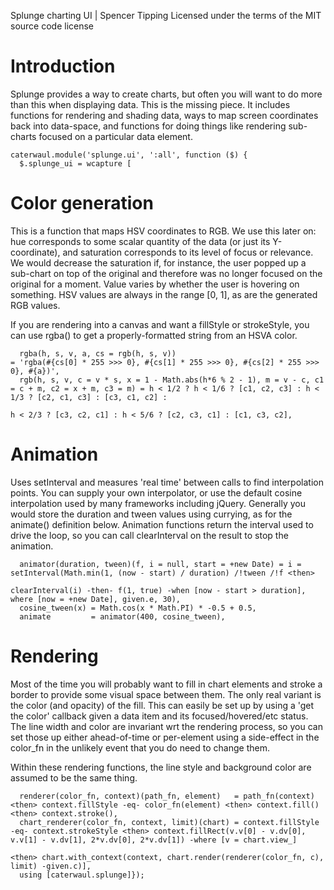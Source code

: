 Splunge charting UI | Spencer Tipping
Licensed under the terms of the MIT source code license

# Introduction

Splunge provides a way to create charts, but often you will want to do more than this when displaying data. This is the missing piece. It includes functions for rendering and shading data, ways to map
screen coordinates back into data-space, and functions for doing things like rendering sub-charts focused on a particular data element.

    caterwaul.module('splunge.ui', ':all', function ($) {
      $.splunge_ui = wcapture [

# Color generation

This is a function that maps HSV coordinates to RGB. We use this later on: hue corresponds to some scalar quantity of the data (or just its Y-coordinate), and saturation corresponds to its level of focus
or relevance. We would decrease the saturation if, for instance, the user popped up a sub-chart on top of the original and therefore was no longer focused on the original for a moment. Value varies by
whether the user is hovering on something. HSV values are always in the range [0, 1], as are the generated RGB values.

If you are rendering into a canvas and want a fillStyle or strokeStyle, you can use rgba() to get a properly-formatted string from an HSVA color.

      rgba(h, s, v, a, cs = rgb(h, s, v))                                                               = 'rgba(#{cs[0] * 255 >>> 0}, #{cs[1] * 255 >>> 0}, #{cs[2] * 255 >>> 0}, #{a})',
      rgb(h, s, v, c = v * s, x = 1 - Math.abs(h*6 % 2 - 1), m = v - c, c1 = c + m, c2 = x + m, c3 = m) = h < 1/2 ? h < 1/6 ? [c1, c2, c3] : h < 1/3 ? [c2, c1, c3] : [c3, c1, c2] :
                                                                                                                    h < 2/3 ? [c3, c2, c1] : h < 5/6 ? [c2, c3, c1] : [c1, c3, c2],

# Animation

Uses setInterval and measures 'real time' between calls to find interpolation points. You can supply your own interpolator, or use the default cosine interpolation used by many frameworks including
jQuery. Generally you would store the duration and tween values using currying, as for the animate() definition below. Animation functions return the interval used to drive the loop, so you can call
clearInterval on the result to stop the animation.

      animator(duration, tween)(f, i = null, start = +new Date) = i = setInterval(Math.min(1, (now - start) / duration) /!tween /!f <then>
                                                                                  clearInterval(i) -then- f(1, true) -when [now - start > duration], where [now = +new Date], given.e, 30),
      cosine_tween(x) = Math.cos(x * Math.PI) * -0.5 + 0.5,
      animate         = animator(400, cosine_tween),

# Rendering

Most of the time you will probably want to fill in chart elements and stroke a border to provide some visual space between them. The only real variant is the color (and opacity) of the fill. This can
easily be set up by using a 'get the color' callback given a data item and its focused/hovered/etc status. The line width and color are invariant wrt the rendering process, so you can set those up either
ahead-of-time or per-element using a side-effect in the color_fn in the unlikely event that you do need to change them.

Within these rendering functions, the line style and background color are assumed to be the same thing.

      renderer(color_fn, context)(path_fn, element)   = path_fn(context) <then> context.fillStyle -eq- color_fn(element) <then> context.fill() <then> context.stroke(),
      chart_renderer(color_fn, context, limit)(chart) = context.fillStyle -eq- context.strokeStyle <then> context.fillRect(v.v[0] - v.dv[0], v.v[1] - v.dv[1], 2*v.dv[0], 2*v.dv[1]) -where [v = chart.view_]
                                                                                                   <then> chart.with_context(context, chart.render(renderer(color_fn, c), limit) -given.c)],
      using [caterwaul.splunge]});